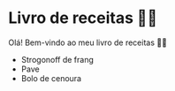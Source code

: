 # Livro de receitas :woman_cook:

Olá! Bem-vindo ao meu livro de receitas :woman_cook:

- Strogonoff de frang
- Pave
- Bolo de cenoura
